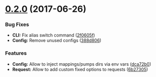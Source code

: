 <a name="0.2.0"></a>
# [0.2.0](https://github.com/nfroidure/anescli/compare/v0.1.0...v0.2.0) (2017-06-26)


### Bug Fixes

* **CLI:** Fix alias switch command ([2f0605f](https://github.com/nfroidure/anescli/commit/2f0605f))
* **Config:** Remove unused configs ([388d806](https://github.com/nfroidure/anescli/commit/388d806))


### Features

* **Config:** Allow to inject mappings/pumps dirs via env vars ([dca72b0](https://github.com/nfroidure/anescli/commit/dca72b0))
* **Request:** Allow to add custom fixed options to requests ([6b27305](https://github.com/nfroidure/anescli/commit/6b27305))



